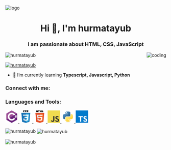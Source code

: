 ![logo]()
<h1 align="center">Hi 👋, I'm hurmatayub</h1>
<h3 align="center">I am passionate about HTML, CSS, JavaScript</h3>
<img align="right" alt="coding" widht="400" height="300" src="https://cdn.dribbble.com/users/1364029/screenshots/16093268/media/68e82a7fb4904614a9066d6b540c14b2.gif" 

<p align="left"> <img src="https://komarev.com/ghpvc/?username=hurmatayub&label=Profile%20views&color=0e75b6&style=flat" alt="hurmatayub" /> </p>

<p align="left"> <a href="https://github.com/ryo-ma/github-profile-trophy"><img src="https://github-profile-trophy.vercel.app/?username=hurmatayub" alt="hurmatayub" /></a> </p>

- 🌱 I’m currently learning **Typescript, Javascript, Python**

<h3 align="left">Connect with me:</h3>
<p align="left">
</p>

<h3 align="left">Languages and Tools:</h3>
<p align="left"> <a href="https://www.w3schools.com/cs/" target="_blank" rel="noreferrer"> <img src="https://raw.githubusercontent.com/devicons/devicon/master/icons/csharp/csharp-original.svg" alt="csharp" width="40" height="40"/> </a> <a href="https://www.w3schools.com/css/" target="_blank" rel="noreferrer"> <img src="https://raw.githubusercontent.com/devicons/devicon/master/icons/css3/css3-original-wordmark.svg" alt="css3" width="40" height="40"/> </a> <a href="https://www.w3.org/html/" target="_blank" rel="noreferrer"> <img src="https://raw.githubusercontent.com/devicons/devicon/master/icons/html5/html5-original-wordmark.svg" alt="html5" width="40" height="40"/> </a> <a href="https://developer.mozilla.org/en-US/docs/Web/JavaScript" target="_blank" rel="noreferrer"> <img src="https://raw.githubusercontent.com/devicons/devicon/master/icons/javascript/javascript-original.svg" alt="javascript" width="40" height="40"/> </a> <a href="https://www.python.org" target="_blank" rel="noreferrer"> <img src="https://raw.githubusercontent.com/devicons/devicon/master/icons/python/python-original.svg" alt="python" width="40" height="40"/> </a> <a href="https://www.typescriptlang.org/" target="_blank" rel="noreferrer"> <img src="https://raw.githubusercontent.com/devicons/devicon/master/icons/typescript/typescript-original.svg" alt="typescript" width="40" height="40"/> </a> </p>

<p><img align="left" src="https://github-readme-stats.vercel.app/api/top-langs?username=hurmatayub&show_icons=true&locale=en&layout=compact" alt="hurmatayub" /></p>

<p>&nbsp;<img align="center" src="https://github-readme-stats.vercel.app/api?username=hurmatayub&show_icons=true&locale=en" alt="hurmatayub" /></p>

<p><img align="center" src="https://github-readme-streak-stats.herokuapp.com/?user=hurmatayub&" alt="hurmatayub" /></p>

